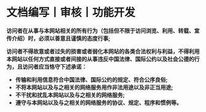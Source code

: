 # 文档编写丨审核丨功能开发

**访问者在从事与本网站相关的所有行为（包括但不限于访问浏览、利用、转载、宣传介绍）时，必须以善意且谨慎的态度行事;**

**访问者不得故意或者过失的损害或者弱化本网站的各类合法权利与利益，不得利用本网站以任何方式直接或者间接的从事违反中国法律、国际公约以及社会公德的行为，且访问者应当恪守下述承诺：**

- **传输和利用信息符合中国法律、国际公约的规定、符合公序良俗;**
- **不将本网站以及与之相关的网络服务用作非法用途以及非正当用途;**
- **不干扰和扰乱本网站以及与之相关的网络服务;**
- **遵守与本网站以及与之相关的网络服务的协议、规定、程序和惯例等。**

